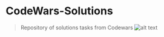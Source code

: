 # CodeWars-Solutions
>Repository of solutions tasks from Codewars
![alt text](https://www.codewars.com/users/PlasticHead21/badges/large)
